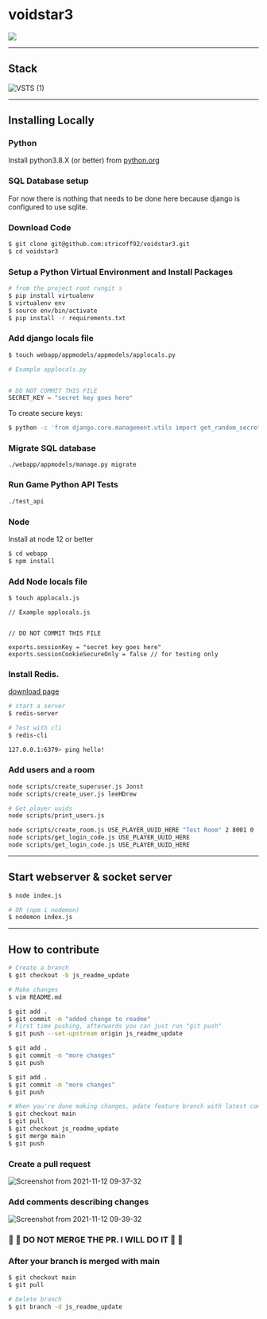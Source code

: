# voidstar3


![](https://media3.giphy.com/media/3FjEPbKqEPhPpmC8uY/giphy.gif?cid=ecf05e47mhdcyehw2x36vt8rt3rsohj4gf8f0d1dim455am2&rid=giphy.gif&ct=g)


<hr>

## Stack

![VSTS (1)](https://user-images.githubusercontent.com/20848221/141389162-c5eafebc-eac0-47b1-a110-c0262ff9d8e4.jpg)

<hr>

## Installing Locally


### Python

Install python3.8.X (or better) from <a href="https://www.python.org" target="_blank">python.org</a>


### SQL Database setup
For now there is nothing that needs to be done here because django is configured to use sqlite.


### Download Code
```bash
$ git clone git@github.com:stricoff92/voidstar3.git
$ cd voidstar3
```


### Setup a Python Virtual Environment and Install Packages
```bash
# from the project root rungit s
$ pip install virtualenv
$ virtualenv env
$ source env/bin/activate
$ pip install -r requirements.txt
```

### Add django locals file
```bash
$ touch webapp/appmodels/appmodels/applocals.py
```
```python
# Example applocals.py


# DO NOT COMMIT THIS FILE
SECRET_KEY = "secret key goes here"
```
To create secure keys:
```bash
$ python -c 'from django.core.management.utils import get_random_secret_key; print(get_random_secret_key())'
```

### Migrate SQL database
```
./webapp/appmodels/manage.py migrate

```

### Run Game Python API Tests
```bash
./test_api
```


### Node

Install at node 12 or better

```bash
$ cd webapp
$ npm install
```
### Add Node locals file
```bash
$ touch applocals.js
```
```node
// Example applocals.js


// DO NOT COMMIT THIS FILE

exports.sessionKey = "secret key goes here"
exports.sessionCookieSecureOnly = false // for testing only

```

### Install Redis.

<a href="https://redis.io/download">download page</a>
```bash
# start a server
$ redis-server

# Test with cli
$ redis-cli

127.0.0.1:6379> ping hello!

```


### Add users and a room
```bash
node scripts/create_superuser.js Jonst
node scripts/create_user.js leeHDrew

# Get player uuids
node scripts/print_users.js

node scripts/create_room.js USE_PLAYER_UUID_HERE "Test Room" 2 8001 0
node scripts/get_login_code.js USE_PLAYER_UUID_HERE
node scripts/get_login_code.js USE_PLAYER_UUID_HERE
```


<hr>

## Start webserver & socket server

```bash
$ node index.js

# OR (npm i nodemon)
$ nodemon index.js
```

<hr>

## How to contribute

```bash
# Create a branch
$ git checkout -b js_readme_update

# Make changes
$ vim README.md

$ git add .
$ git commit -m "added change to readme"
# First time pushing, afterwards you can just run "git push"
$ git push --set-upstream origin js_readme_update

$ git add .
$ git commit -m "more changes"
$ git push

$ git add .
$ git commit -m "more changes"
$ git push

# When you're done making changes, pdate feature branch with latest commits from master
$ git checkout main
$ git pull
$ git checkout js_readme_update
$ git merge main
$ git push
```

### Create a pull request

![Screenshot from 2021-11-12 09-37-32](https://user-images.githubusercontent.com/20848221/141484910-aacbdc3f-f9e4-47bd-acfb-591d00a3df46.png)

### Add comments describing changes

![Screenshot from 2021-11-12 09-39-32](https://user-images.githubusercontent.com/20848221/141484954-35dfd211-e6bf-4477-bdfa-8358a8103046.png)

### 🛑 🚨 DO NOT MERGE THE PR. I WILL DO IT 🚨 🛑

### After your branch is merged with main

```bash
$ git checkout main
$ git pull

# Delete branch
$ git branch -d js_readme_update
```

